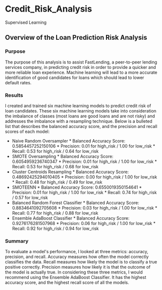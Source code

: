 # Credit_Risk_Analysis
Supervised Learning


## Overview of the Loan Prediction Risk Analysis


### Purpose 

The purpose of this analysis is to assist FastLending, a peer-to-peer lending services company, in predicting credit risk in order to provide a quicker and more reliable loan experience. Machine learning will lead to a more accurate identification of good candidates for loans which should lead to lower default rates. 

### Results

I created and trained six machine learning models to predict credit risk of loan candidates. These six machine learning models take into consideration the imbalance of classes (most loans are good loans and are not risky) and addresses the imbalance with a resampling technique. Below is a bulleted list that describes the balanced accuracy score, and the precision and recall scores of each model: 

* Naive Random Oversampler
      * Balanced Accuracy Score: 0.5854457252150106
      * Precision: 0.01 for high_risk / 1.00 for low_risk 
      * Recall: 0.53 for high_risk / 0.64 for low_risk
* SMOTE Oversampling
       * Balanced Accuracy Score: 0.6054959236740347
       * Precision: 0.01 for high_risk / 1.00 for low_risk 
       * Recall: 0.53 for high_risk / 0.68 for low_risk
* Cluster Centroids Resampling
       * Balanced Accuracy Score: 0.48692425294010405
       * Precision: 0.00 for high_risk / 1.00 for low_risk 
       * Recall: 0.48 for high_risk / 0.49 for low_risk
* SMOTEENN
       * Balanced Accuracy Score: 0.6550019350154641
       * Precision: 0.01 for high_risk / 1.00 for low_risk 
       * Recall: 0.74 for high_risk / 0.57 for low_risk
* Balanced Random Forest Classifier
       * Balanced Accuracy Score: 0.8834641092705608
       * Precision: 0.03 for high_risk / 1.00 for low_risk 
       * Recall: 0.77 for high_risk / 0.88 for low_risk
* Ensemble AdaBoost Classifier 
       * Balanced Accuracy Score: 0.9276176281507968
       * Precision: 0.06 for high_risk / 1.00 for low_risk 
       * Recall: 0.92 for high_risk / 0.94 for low_risk


### Summary

To evaluate a model's performance, I looked at three metrics: accuracy, precision, and recall. Accuracy measures how often the model correctly classifies the data. Recall measures how likely the model is to classify a true positive correctly. Precision measures how likely it is that the outcome of the model is actually true. In considering these three metrics, I would recommend using the Ensemble AdaBoost Classifier. It has the highest accuracy score, and the highest recall score of all the models. 
